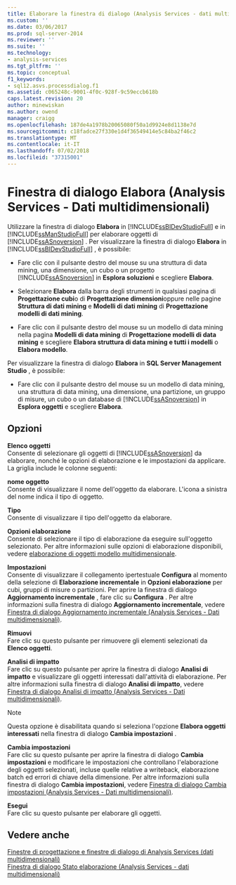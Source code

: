 ```yaml
---
title: Elaborare la finestra di dialogo (Analysis Services - dati multidimensionali) | Microsoft Docs
ms.custom: ''
ms.date: 03/06/2017
ms.prod: sql-server-2014
ms.reviewer: ''
ms.suite: ''
ms.technology:
- analysis-services
ms.tgt_pltfrm: ''
ms.topic: conceptual
f1_keywords:
- sql12.asvs.processdialog.f1
ms.assetid: c065248c-9001-4f0c-928f-9c59eccb618b
caps.latest.revision: 20
author: minewiskan
ms.author: owend
manager: craigg
ms.openlocfilehash: 187de4a1978b20065080f50a1d9924e8d1138e7d
ms.sourcegitcommit: c18fadce27f330e1d4f36549414e5c84ba2f46c2
ms.translationtype: MT
ms.contentlocale: it-IT
ms.lasthandoff: 07/02/2018
ms.locfileid: "37315001"
---
```

# <a name="process-dialog-box-analysis-services---multidimensional-data"></a>Finestra di dialogo Elabora (Analysis Services - Dati multidimensionali)
  Utilizzare la finestra di dialogo **Elabora** in [!INCLUDE[ssBIDevStudioFull](../includes/ssbidevstudiofull-md.md)] e in [!INCLUDE[ssManStudioFull](../includes/ssmanstudiofull-md.md)] per elaborare oggetti di [!INCLUDE[ssASnoversion](../includes/ssasnoversion-md.md)] . Per visualizzare la finestra di dialogo **Elabora** in [!INCLUDE[ssBIDevStudioFull](../includes/ssbidevstudiofull-md.md)] , è possibile:  
  
-   Fare clic con il pulsante destro del mouse su una struttura di data mining, una dimensione, un cubo o un progetto [!INCLUDE[ssASnoversion](../includes/ssasnoversion-md.md)] in **Esplora soluzioni** e scegliere **Elabora**.  
  
-   Selezionare **Elabora** dalla barra degli strumenti in qualsiasi pagina di **Progettazione cubi**o di **Progettazione dimensioni**oppure nelle pagine **Struttura di dati mining** e **Modelli di dati mining** di **Progettazione modelli di dati mining**.  
  
-   Fare clic con il pulsante destro del mouse su un modello di data mining nella pagina **Modelli di data mining** di **Progettazione modelli di data mining** e scegliere **Elabora struttura di data mining e tutti i modelli** o **Elabora modello**.  
  
 Per visualizzare la finestra di dialogo **Elabora** in **SQL Server Management Studio** , è possibile:  
  
-   Fare clic con il pulsante destro del mouse su un modello di data mining, una struttura di data mining, una dimensione, una partizione, un gruppo di misure, un cubo o un database di [!INCLUDE[ssASnoversion](../includes/ssasnoversion-md.md)] in **Esplora oggetti** e scegliere **Elabora**.  
  
## <a name="options"></a>Opzioni  
 **Elenco oggetti**  
 Consente di selezionare gli oggetti di [!INCLUDE[ssASnoversion](../includes/ssasnoversion-md.md)] da elaborare, nonché le opzioni di elaborazione e le impostazioni da applicare. La griglia include le colonne seguenti:  
  
 **nome oggetto**  
 Consente di visualizzare il nome dell'oggetto da elaborare. L'icona a sinistra del nome indica il tipo di oggetto.  
  
 **Tipo**  
 Consente di visualizzare il tipo dell'oggetto da elaborare.  
  
 **Opzioni elaborazione**  
 Consente di selezionare il tipo di elaborazione da eseguire sull'oggetto selezionato. Per altre informazioni sulle opzioni di elaborazione disponibili, vedere [elaborazione di oggetti modello multidimensionale](multidimensional-models/processing-a-multidimensional-model-analysis-services.md).  
  
 **Impostazioni**  
 Consente di visualizzare il collegamento ipertestuale **Configura** al momento della selezione di **Elaborazione incrementale** in **Opzioni elaborazione** per cubi, gruppi di misure o partizioni. Per aprire la finestra di dialogo **Aggiornamento incrementale** , fare clic su **Configura** . Per altre informazioni sulla finestra di dialogo **Aggiornamento incrementale**, vedere [Finestra di dialogo Aggiornamento incrementale &#40;Analysis Services - Dati multidimensionali&#41;](incremental-update-dialog-box-analysis-services-multidimensional-data.md).  
  
 **Rimuovi**  
 Fare clic su questo pulsante per rimuovere gli elementi selezionati da **Elenco oggetti**.  
  
 **Analisi di impatto**  
 Fare clic su questo pulsante per aprire la finestra di dialogo **Analisi di impatto** e visualizzare gli oggetti interessati dall'attività di elaborazione. Per altre informazioni sulla finestra di dialogo **Analisi di impatto**, vedere [Finestra di dialogo Analisi di impatto &#40;Analysis Services - Dati multidimensionali&#41;](impact-analysis-dialog-box-analysis-services-multidimensional-data.md).  
  
> [!NOTE]  
>  Questa opzione è disabilitata quando si seleziona l'opzione **Elabora oggetti interessati** nella finestra di dialogo **Cambia impostazioni** .  
  
 **Cambia impostazioni**  
 Fare clic su questo pulsante per aprire la finestra di dialogo **Cambia impostazioni** e modificare le impostazioni che controllano l'elaborazione degli oggetti selezionati, incluse quelle relative a writeback, elaborazione batch ed errori di chiave della dimensione. Per altre informazioni sulla finestra di dialogo **Cambia impostazioni**, vedere [Finestra di dialogo Cambia impostazioni &#40;Analysis Services - Dati multidimensionali&#41;](change-settings-dialog-box-analysis-services-multidimensional-data.md).  
  
 **Esegui**  
 Fare clic su questo pulsante per elaborare gli oggetti.  
  
## <a name="see-also"></a>Vedere anche  
 [Finestre di progettazione e finestre di dialogo di Analysis Services &#40;dati multidimensionali&#41;](analysis-services-designers-and-dialog-boxes-multidimensional-data.md)   
 [Finestra di dialogo Stato elaborazione &#40;Analysis Services - dati multidimensionali&#41;](process-progress-dialog-box-analysis-services-multidimensional-data.md)  
  
  
